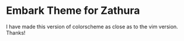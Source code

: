 # Embark Theme for Zathura
I have made this version of colorscheme as close as to the vim
version. Thanks!
